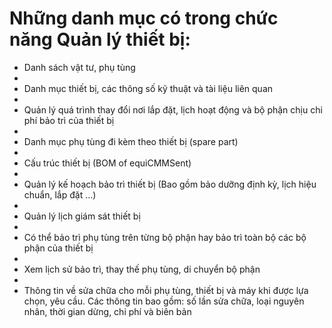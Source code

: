 # Những danh mục có trong chức năng Quản lý thiết bị:

* Danh sách vật tư, phụ tùng
* 
* Danh mục thiết bị, các thông số kỹ thuật và tài liệu liên quan
* 
* Quản lý quá trình thay đổi nơi lắp đặt, lịch hoạt động và bộ phận chịu chi phí bảo trì của thiết bị
* 
* Danh mục phụ tùng đi kèm theo thiết bị (spare part)
* 
* Cấu trúc thiết bị (BOM of equiCMMSent)
* 
* Quản lý kế hoạch bảo trì thiết bị (Bao gồm bảo dưỡng định kỳ, lịch hiệu chuẩn, lắp đặt …)
* 
* Quản lý lịch giám sát thiết bị
* 
* Có thể bảo trì phụ tùng trên từng bộ phận hay bảo trì toàn bộ các bộ phận của thiết bị
* 
* Xem lịch sử bảo trì, thay thế phụ tùng, di chuyển bộ phận
* 
* Thông tin về sửa chữa cho mỗi phụ tùng, thiết bị và máy khi được lựa chọn, yêu cầu. Các thông tin bao gồm: số lần sửa chữa, loại nguyên nhân, thời gian dừng, chi phí và biên bản